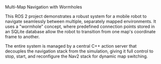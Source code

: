 Multi-Map Navigation with Wormholes

This ROS 2 project demonstrates a robust system for a mobile robot to navigate seamlessly between multiple,
separately mapped environments. It uses a "wormhole" concept, where predefined connection points stored in an
SQLite database allow the robot to transition from one map's coordinate frame to another.

The entire system is managed by a central C++ action server that decouples the navigation stack from the 
simulation, giving it full control to stop, start, and reconfigure the Nav2 stack for dynamic map switching.
